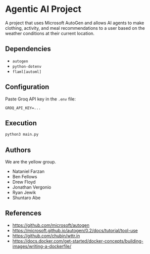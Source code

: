 # Agentic AI Project

A project that uses Microsoft AutoGen and allows AI agents to make clothing, activity, and meal recommendations to a user based on the weather conditions at their current location.

## Dependencies

- `autogen`
- `python-dotenv`
- `flaml[automl]`

## Configuration

Paste Groq API key in the `.env` file:

```
GROQ_API_KEY=...
```

## Execution

```sh
python3 main.py
```

## Authors

We are the yellow group.

- Nataniel Farzan
- Ben Fellows
- Drew Floyd
- Jonathan Vergonio
- Ryan Jewik
- Shuntaro Abe

## References

- https://github.com/microsoft/autogen
- https://microsoft.github.io/autogen/0.2/docs/tutorial/tool-use
- https://github.com/chubin/wttr.in
- https://docs.docker.com/get-started/docker-concepts/building-images/writing-a-dockerfile/
